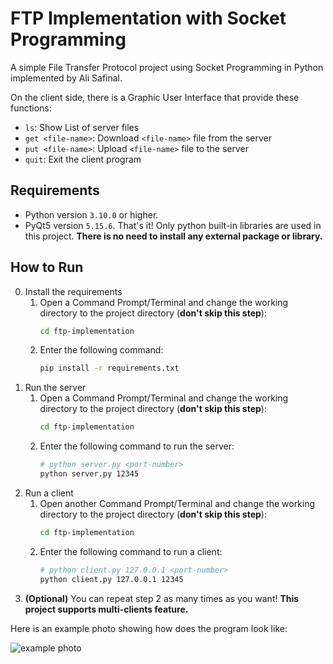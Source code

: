 # FTP Implementation with Socket Programming

A simple File Transfer Protocol project using Socket Programming in Python implemented by Ali Safinal.

On the client side, there is a Graphic User Interface that provide these functions:
- `ls`: Show List of server files
- `get <file-name>`: Download `<file-name>` file from the server
- `put <file-name>`: Upload `<file-name>` file to the server 
- `quit`: Exit the client program

## Requirements
- Python version `3.10.0` or higher.
- PyQt5 version `5.15.6`.
That's it! Only python built-in libraries are used in this project. **There is no need to install any external package or library.**
## How to Run
0. Install the requirements
    1. Open a Command Prompt/Terminal and change the working directory to the project directory (**don't skip this step**):
        ```bash
        cd ftp-implementation
        ```
    2. Enter the following command:
        ```bash
        pip install -r requirements.txt
        ```
1. Run the server
    1. Open a Command Prompt/Terminal and change the working directory to the project directory (**don't skip this step**):
        ```bash
        cd ftp-implementation
        ```
    2. Enter the following command to run the server:
        ```bash
        # python server.py <port-number>
        python server.py 12345
        ```
2. Run a client
    1. Open another Command Prompt/Terminal and change the working directory to the project directory (**don't skip this step**):
        ```bash
        cd ftp-implementation
        ```
    2. Enter the following command to run a client:
        ```bash
        # python client.py 127.0.0.1 <port-number>
        python client.py 127.0.0.1 12345
        ```
3. **(Optional)** You can repeat step 2 as many times as you want! **This project supports multi-clients feature.**

Here is an example photo showing how does the program look like:

![example photo](https://s6.uupload.ir/files/gui_iqf0.png)

